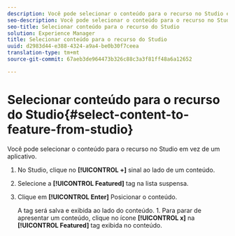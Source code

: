 ```yaml
---
description: Você pode selecionar o conteúdo para o recurso no Studio em vez de um aplicativo.
seo-description: Você pode selecionar o conteúdo para o recurso no Studio em vez de um aplicativo.
seo-title: Selecionar conteúdo para o recurso do Studio
solution: Experience Manager
title: Selecionar conteúdo para o recurso do Studio
uuid: d2983d44-e388-4324-a9a4-be0b30f7ceea
translation-type: tm+mt
source-git-commit: 67aeb3de964473b326c88c3a3f81ff48a6a12652

---
```



# Selecionar conteúdo para o recurso do Studio{#select-content-to-feature-from-studio}

Você pode selecionar o conteúdo para o recurso no Studio em vez de um aplicativo.

1. No Studio, clique no **[!UICONTROL +]** sinal ao lado de um conteúdo.
1. Selecione a **[!UICONTROL Featured]** tag na lista suspensa.
1. Clique em **[!UICONTROL Enter]** Posicionar o conteúdo.

   A tag será salva e exibida ao lado do conteúdo. 1. Para parar de apresentar um conteúdo, clique no ícone **[!UICONTROL x]** na **[!UICONTROL Featured]** tag exibida no conteúdo.
